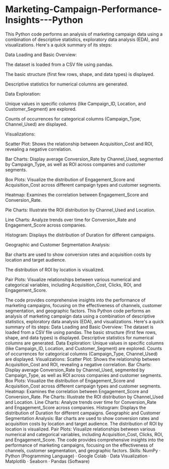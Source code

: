 # Marketing-Campaign-Performance-Insights---Python
This Python code performs an analysis of marketing campaign data using a combination of descriptive statistics, exploratory data analysis (EDA), and visualizations. Here's a quick summary of its steps:

Data Loading and Basic Overview:

The dataset is loaded from a CSV file using pandas.

The basic structure (first few rows, shape, and data types) is displayed.

Descriptive statistics for numerical columns are generated.

Data Exploration:

Unique values in specific columns (like Campaign_ID, Location, and Customer_Segment) are explored.

Counts of occurrences for categorical columns (Campaign_Type, Channel_Used) are displayed.

Visualizations:

Scatter Plot: Shows the relationship between Acquisition_Cost and ROI, revealing a negative correlation.

Bar Charts: Display average Conversion_Rate by Channel_Used, segmented by Campaign_Type, as well as ROI across companies and customer segments.

Box Plots: Visualize the distribution of Engagement_Score and Acquisition_Cost across different campaign types and customer segments.

Heatmap: Examines the correlation between Engagement_Score and Conversion_Rate.

Pie Charts: Illustrate the ROI distribution by Channel_Used and Location.

Line Charts: Analyze trends over time for Conversion_Rate and Engagement_Score across companies.

Histogram: Displays the distribution of Duration for different campaigns.

Geographic and Customer Segmentation Analysis:

Bar charts are used to show conversion rates and acquisition costs by location and target audience.

The distribution of ROI by location is visualized.

Pair Plots: Visualize relationships between various numerical and categorical variables, including Acquisition_Cost, Clicks, ROI, and Engagement_Score.

The code provides comprehensive insights into the performance of marketing campaigns, focusing on the effectiveness of channels, customer segmentation, and geographic factors.
This Python code performs an analysis of marketing campaign data using a combination of descriptive statistics, exploratory data analysis (EDA), and visualizations. Here's a quick summary of its steps: Data Loading and Basic Overview: The dataset is loaded from a CSV file using pandas. The basic structure (first few rows, shape, and data types) is displayed. Descriptive statistics for numerical columns are generated. Data Exploration: Unique values in specific columns (like Campaign_ID, Location, and Customer_Segment) are explored. Counts of occurrences for categorical columns (Campaign_Type, Channel_Used) are displayed. Visualizations: Scatter Plot: Shows the relationship between Acquisition_Cost and ROI, revealing a negative correlation. Bar Charts: Display average Conversion_Rate by Channel_Used, segmented by Campaign_Type, as well as ROI across companies and customer segments. Box Plots: Visualize the distribution of Engagement_Score and Acquisition_Cost across different campaign types and customer segments. Heatmap: Examines the correlation between Engagement_Score and Conversion_Rate. Pie Charts: Illustrate the ROI distribution by Channel_Used and Location. Line Charts: Analyze trends over time for Conversion_Rate and Engagement_Score across companies. Histogram: Displays the distribution of Duration for different campaigns. Geographic and Customer Segmentation Analysis: Bar charts are used to show conversion rates and acquisition costs by location and target audience. The distribution of ROI by location is visualized. Pair Plots: Visualize relationships between various numerical and categorical variables, including Acquisition_Cost, Clicks, ROI, and Engagement_Score. The code provides comprehensive insights into the performance of marketing campaigns, focusing on the effectiveness of channels, customer segmentation, and geographic factors.
Skills: NumPy · Python (Programming Language) · Google Colab · Data Visualization · Matplotlib · Seaborn · Pandas (Software)
